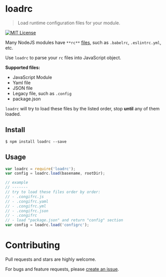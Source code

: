 # loadrc 

> Load runtime configuration files for your module.

[![MIT License](https://img.shields.io/badge/license-MIT_License-green.svg?style=flat-square)](https://github.com/bubkoo/loadrc/blob/master/LICENSE) 

Many NodeJS modules have `**rc**` [files](http://stackoverflow.com/questions/11030552/what-does-rc-mean-in-dot-files), such as `.babelrc`, `.eslintrc.yml`, etc. 

Use `loadrc` to parse your `rc` files into JavaScript object.

**Supported files:**

- JavaScript Module
- Yaml file
- JSON file
- Legacy file, such as `.config`
- package.json


`loadrc` will try to load these files by the listed order, stop **until** any of them loaded.

 
## Install

```
$ npm install loadrc --save
```

## Usage

```js
var loadrc = require('loadrc');
var config = loadrc.load(basename, rootDir);

// example
// -------
// try to load these files order by order: 
// - .congifrc.js
// - .congifrc.yaml
// - .congifrc.yml
// - .congifrc.json
// - .congifrc
// - load "package.json" and return "config" section
var config = loadrc.load('configrc');
```

# Contributing
 
Pull requests and stars are highly welcome. 

For bugs and feature requests, please [create an issue](https://github.com/bubkoo/loadrc/issues).
